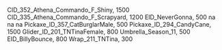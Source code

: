 CID_352_Athena_Commando_F_Shiny, 1500
CID_335_Athena_Commando_F_Scrapyard, 1200
EID_NeverGonna, 500
na
na
na
Pickaxe_ID_357_CatBurglarMale, 500
Pickaxe_ID_294_CandyCane, 1500
Glider_ID_201_TNTinaFemale, 800
Umbrella_Season_11, 500
EID_BillyBounce, 800
Wrap_211_TNTina, 300
